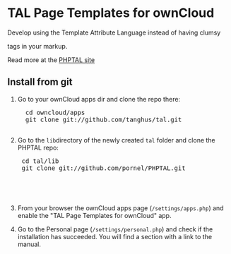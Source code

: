 # TAL Page Templates for ownCloud

Develop using the Template Attribute Language instead of having clumsy
<?php ?> tags in your markup.

Read more at the [PHPTAL site](http://phptal.org/introduction.html)

## Install from git

1. Go to your ownCloud apps dir and clone the repo there:
	 <pre>
	 cd owncloud/apps
	 git clone git://github.com/tanghus/tal.git
	 </pre>
	
2. Go to the `lib`directory of the newly created `tal` folder and clone the PHPTAL repo:

	 <pre>
	cd tal/lib
	git clone git://github.com/pornel/PHPTAL.git
	 <pre>
	
3. From your browser the ownCloud apps page (`/settings/apps.php`) and enable the "TAL Page Templates for ownCloud" app.

4. Go to the Personal page (`/settings/personal.php`) and check if the installation has succeeded. You will find a section with a link to the manual.

